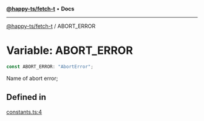[**@happy-ts/fetch-t**](../README.md) • **Docs**

***

[@happy-ts/fetch-t](../README.md) / ABORT\_ERROR

# Variable: ABORT\_ERROR

```ts
const ABORT_ERROR: "AbortError";
```

Name of abort error;

## Defined in

[constants.ts:4](https://github.com/JiangJie/fetch-t/blob/8806bee244ff033abe18991d72f4e6f862cf2c99/src/fetch/constants.ts#L4)
